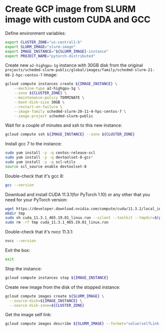 # Create GCP image from SLURM image with custom CUDA and GCC

Define environment variables:
```bash
export CLUSTER_ZONE="us-central1-b"
export SLURM_IMAGE="slurm-image"
export IMAGE_INSTANCE="${SLURM_IMAGE}-instance"
export PROJECT_NAME="pytorch-distributed"
```

Create new `a2-highgpu-1g` instance with 30GB disk from the original `projects/schedmd-slurm-public/global/images/family/schedmd-slurm-21-08-2-hpc-centos-7` image:
```bash
gcloud compute instances create ${IMAGE_INSTANCE} \
	--machine-type a2-highgpu-1g \
	--zone ${CLUSTER_ZONE} \
	--maintenance-policy TERMINATE \
	--boot-disk-size 30GB \
	--restart-on-failure \
	--image-family schedmd-slurm-20-11-4-hpc-centos-7 \
	--image-project schedmd-slurm-public
```

Wait for a couple of minutes and ssh to this new instance:
```bash
gcloud compute ssh ${IMAGE_INSTANCE} --zone ${CLUSTER_ZONE}
```

Install gcc 7 to the instance:
```bash
sudo yum install -y -q centos-release-scl
sudo yum install -y -q devtoolset-8-gcc*
sudo yum install -y -q scl-utils
source scl_source enable devtoolset-8
```

Double-check that it's gcc 8:
```bash
gcc --version
```

Download and install CUDA 11.3.1(for PyTorch 1.10) or any other that you need for your PyTorch version:
```bash
wget https://developer.download.nvidia.com/compute/cuda/11.3.1/local_installers/cuda_11.3.1_465.19.01_linux.run
mkdir tmp
sudo sh cuda_11.3.1_465.19.01_linux.run --silent --toolkit --tmpdir=$(pwd)/tmp
sudo rm -rf tmp cuda_11.3.1_465.19.01_linux.run
```

Double-check that it's nvcc 11.3.1:
```bash
nvcc --version
```

Exit the box:
```bash
exit
```

Stop the instance:
```bash
gcloud compute instances stop ${IMAGE_INSTANCE}
```

Create new image from the disk of the stopped instance:
```bash
gcloud compute images create ${SLURM_IMAGE} \
  --source-disk=${IMAGE_INSTANCE} \
  --source-disk-zone=${CLUSTER_ZONE}
```

Get the image self link:
```bash
gcloud compute images describe ${SLURM_IMAGE} --format="value(selfLink)"
```
